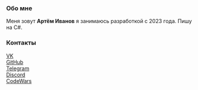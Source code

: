 ### Обо мне

Меня зовут **Артём Иванов** я занимаюсь разработкой с 2023 года.
Пишу на C#.
### Контакты

[VK](https://vk.com/da_da_ya_hilton)  
[GitHub](https://github.com/Hi1t0n)  
[Telegram](https://t.me/Artyom_Hilton)  
[Discord](HILTON#9122)  
[CodeWars](https://www.codewars.com/users/H1lt0n)
